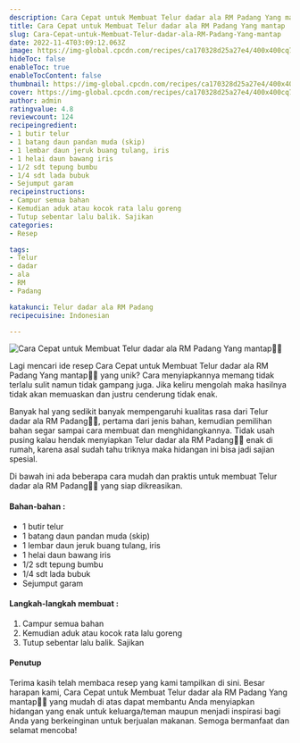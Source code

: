```yaml
---
description: Cara Cepat untuk Membuat Telur dadar ala RM Padang Yang mantap"
title: Cara Cepat untuk Membuat Telur dadar ala RM Padang Yang mantap
slug: Cara-Cepat-untuk-Membuat-Telur-dadar-ala-RM-Padang-Yang-mantap
date: 2022-11-4T03:09:12.063Z
image: https://img-global.cpcdn.com/recipes/ca170328d25a27e4/400x400cq70/photo.jpg
hideToc: false
enableToc: true
enableTocContent: false
thumbnail: https://img-global.cpcdn.com/recipes/ca170328d25a27e4/400x400cq70/photo.jpg
cover: https://img-global.cpcdn.com/recipes/ca170328d25a27e4/400x400cq70/photo.jpg
author: admin
ratingvalue: 4.8
reviewcount: 124
recipeingredient:
- 1 butir telur
- 1 batang daun pandan muda (skip)
- 1 lembar daun jeruk buang tulang, iris
- 1 helai daun bawang iris
- 1/2 sdt tepung bumbu
- 1/4 sdt lada bubuk
- Sejumput garam
recipeinstructions:
- Campur semua bahan
- Kemudian aduk atau kocok rata lalu goreng
- Tutup sebentar lalu balik. Sajikan
categories:
- Resep

tags:
- Telur
- dadar
- ala
- RM
- Padang

katakunci: Telur dadar ala RM Padang
recipecuisine: Indonesian

---
```


![Cara Cepat untuk Membuat Telur dadar ala RM Padang Yang mantap👩‍🍳](https://img-global.cpcdn.com/recipes/ca170328d25a27e4/400x400cq70/photo.jpg)

Lagi mencari ide resep Cara Cepat untuk Membuat Telur dadar ala RM Padang Yang mantap👩‍🍳 yang unik? Cara menyiapkannya memang tidak terlalu sulit namun tidak gampang juga. Jika keliru mengolah maka hasilnya tidak akan memuaskan dan justru cenderung tidak enak.

Banyak hal yang sedikit banyak mempengaruhi kualitas rasa dari Telur dadar ala RM Padang👩‍🍳, pertama dari jenis bahan, kemudian pemilihan bahan segar sampai cara membuat dan menghidangkannya. Tidak usah pusing kalau hendak menyiapkan Telur dadar ala RM Padang👩‍🍳 enak di rumah, karena asal sudah tahu triknya maka hidangan ini bisa jadi sajian spesial.

Di bawah ini ada beberapa cara mudah dan praktis untuk membuat Telur dadar ala RM Padang👩‍🍳 yang siap dikreasikan.

<!--inarticleads1-->

#### Bahan-bahan :

- 1 butir telur
- 1 batang daun pandan muda (skip)
- 1 lembar daun jeruk buang tulang, iris
- 1 helai daun bawang iris
- 1/2 sdt tepung bumbu
- 1/4 sdt lada bubuk
- Sejumput garam

<!--inarticleads2-->

#### Langkah-langkah membuat :

1. Campur semua bahan
1. Kemudian aduk atau kocok rata lalu goreng
1. Tutup sebentar lalu balik. Sajikan

#### Penutup

Terima kasih telah membaca resep yang kami tampilkan di sini. Besar harapan kami, Cara Cepat untuk Membuat Telur dadar ala RM Padang Yang mantap👩‍🍳 yang mudah di atas dapat membantu Anda menyiapkan hidangan yang enak untuk keluarga/teman maupun menjadi inspirasi bagi Anda yang berkeinginan untuk berjualan makanan. Semoga bermanfaat dan selamat mencoba!